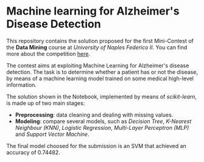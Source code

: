 # Machine learning for Alzheimer's Disease Detection
This repository contains the solution proposed for the first Mini-Contest of the **Data Mining** course at *University of Naples Federico II*.
You can find more about the competition [here](https://www.kaggle.com/c/unina-data-mining-2021-minicontest-n1/overview).

The contest aims at exploiting Machine Learning for Alzheimer's disease detection. The task is to determine whether a patient has or not the disease, by means of a machine learning model trained on some medical high-level information.

The solution shown in the Notebook, implemented by means of *scikit-learn*, is made up of two main stages:
- **Preprocessing**: data cleaning and dealing with missing values.
- **Modeling**: compare several models, such as *Decision Tree*, *K-Nearest Neighbour (KNN)*, *Logistic Regression*, *Multi-Layer Perceptron (MLP)* and *Support Vector Machine*.

The final model choosed for the submission is an SVM that achieved an accuracy of 0.74482.
